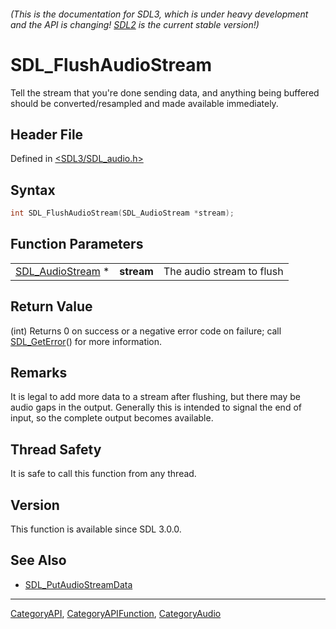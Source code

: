 ###### (This is the documentation for SDL3, which is under heavy development and the API is changing! [SDL2](https://wiki.libsdl.org/SDL2/) is the current stable version!)
# SDL_FlushAudioStream

Tell the stream that you're done sending data, and anything being buffered should be converted/resampled and made available immediately.

## Header File

Defined in [<SDL3/SDL_audio.h>](https://github.com/libsdl-org/SDL/blob/main/include/SDL3/SDL_audio.h)

## Syntax

```c
int SDL_FlushAudioStream(SDL_AudioStream *stream);
```

## Function Parameters

|                                      |            |                           |
| ------------------------------------ | ---------- | ------------------------- |
| [SDL_AudioStream](SDL_AudioStream) * | **stream** | The audio stream to flush |

## Return Value

(int) Returns 0 on success or a negative error code on failure; call
[SDL_GetError](SDL_GetError)() for more information.

## Remarks

It is legal to add more data to a stream after flushing, but there may be
audio gaps in the output. Generally this is intended to signal the end of
input, so the complete output becomes available.

## Thread Safety

It is safe to call this function from any thread.

## Version

This function is available since SDL 3.0.0.

## See Also

- [SDL_PutAudioStreamData](SDL_PutAudioStreamData)

----
[CategoryAPI](CategoryAPI), [CategoryAPIFunction](CategoryAPIFunction), [CategoryAudio](CategoryAudio)

